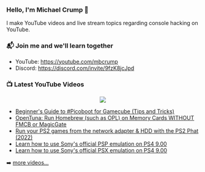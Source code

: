 ### Hello, I'm Michael Crump 👋

I make YouTube videos and live stream topics regarding console hacking on YouTube. 

### 📬 Join me and we'll learn together

- YouTube: https://youtube.com/mbcrump
- Discord: https://discord.com/invite/9fzK8jcJpd

### 📺 Latest YouTube Videos

<div align="center">

[<img src="https://img.shields.io/badge/-Subscribe-red?style=for-the-badge&logo=youtube&logoColor=white"/>](https://www.youtube.com/c/mbcrump?sub_confirmation=1)

</div>

<!-- YOUTUBE:START -->
- [Beginner&#39;s Guide to #Picoboot for Gamecube &lpar;Tips and Tricks&rpar;](https://www.youtube.com/watch?v=xt47D3elDFM)
- [OpenTuna: Run Homebrew &lpar;such as OPL&rpar; on Memory Cards WITHOUT FMCB or MagicGate](https://www.youtube.com/watch?v=9X67S1x91cg)
- [Run your PS2 games from the network adapter &amp; HDD with the PS2 Phat  &lpar;2022&rpar;](https://www.youtube.com/watch?v=sTICLphF0fI)
- [Learn how to use Sony&#39;s official PSP emulation on PS4 9.00](https://www.youtube.com/watch?v=oYDRD2acCqk)
- [Learn how to use Sony&#39;s official PSX emulation on PS4 9.00](https://www.youtube.com/watch?v=eqpBvC93gUg)
<!-- YOUTUBE:END -->

➡️ [more videos...](https://youtube.com/mbcrump)

